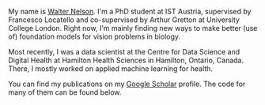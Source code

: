 My name is [Walter Nelson](https://wjn0.io). I'm a PhD student at IST Austria, supervised by Francesco Locatello and co-supervised by Arthur Gretton at University College London. Right now, I'm mainly finding new ways to make better (use of) foundation models for vision problems in biology.

Most recently, I was a data scientist at the Centre for Data Science and Digital Health at Hamilton Health Sciences in Hamilton, Ontario, Canada. There, I mostly worked on applied machine learning for health.

You can find my publications on my [Google Scholar](https://scholar.google.com/citations?user=CDauX2IAAAAJ) profile. The code for many of them can be found below.
